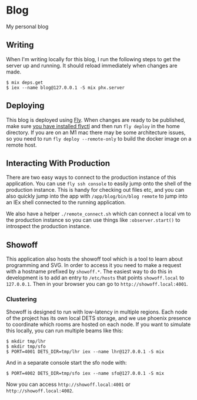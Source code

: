 # Blog

My personal blog

## Writing

When I'm writing locally for this blog, I run the following steps to get the server up and running.
It should reload immediately when changes are made.

```shell
$ mix deps.get
$ iex --name blog@127.0.0.1 -S mix phx.server
```

## Deploying

This blog is deployed using [Fly](https://fly.io).
When changes are ready to be published, make sure [you have installed flyctl](https://fly.io/docs/hands-on/installing/) and then run `fly deploy` in the home directory.
If you are on an M1 mac there may be some architecture issues, so you need to run `fly deploy --remote-only` to build the docker image on a remote host.

## Interacting With Production

There are two easy ways to connect to the production instance of this application.
You can use `fly ssh console` to easily jump onto the shell of the production instance.
This is handy for checking out files etc, and you can also quickly jump into the app with `/app/blog/bin/blog remote` to jump into an IEx shell connected to the running application.

We also have a helper `./remote_connect.sh` which can connect a local vm to the production instance so you can use things like `:observer.start()` to introspect the production instance.

## Showoff

This application also hosts the showoff tool which is a tool to learn about programming and SVG.
In order to access it you need to make a request with a hostname prefixed by `showoff.*`.
The easiest way to do this in development is to add an entry to `/etc/hosts` that points `showoff.local` to `127.0.0.1`.
Then in your browser you can go to `http://showoff.local:4001`.

### Clustering

Showoff is designed to run with low-latency in multiple regions. Each node of the project has its own local
DETS storage, and we use phoenix presence to coordinate which rooms are hosted on each node. If you want
to simulate this locally, you can run multiple beams like this:

```
$ mkdir tmp/lhr
$ mkdir tmp/sfo
$ PORT=4001 DETS_DIR=tmp/lhr iex --name lhr@127.0.0.1 -S mix
```

And in a separate console start the sfo node with:

```
$ PORT=4002 DETS_DIR=tmp/sfo iex --name sfo@127.0.0.1 -S mix
```

Now you can access `http://showoff.local:4001` or `http://showoff.local:4002`.